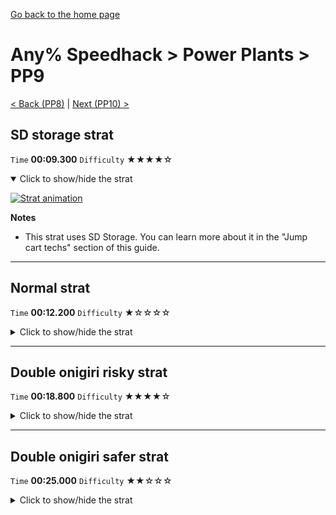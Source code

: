 [Go back to the home page](https://github.com/Doublevil/scbspeedrun)

# Any% Speedhack > Power Plants > PP9

[< Back (PP8)](https://github.com/Doublevil/scbspeedrun/blob/main/levels/any_sh/pp/PP8.md) | [Next (PP10) >](https://github.com/Doublevil/scbspeedrun/blob/main/levels/any_sh/pp/PP10.md)

## SD storage strat

`Time` **00:09.300** `Difficulty` ★★★★☆
<details open>
  <summary>Click to show/hide the strat</summary>

  [![Strat animation](https://github.com/Doublevil/scbspeedrun/blob/main/media/levels/pp/PP9_SDStrat.webp)](https://github.com/Doublevil/scbspeedrun/blob/main/media/levels/pp/PP9_SDStrat.mp4?raw=true)

  **Notes**
  - This strat uses SD Storage. You can learn more about it in the "Jump cart techs" section of this guide.
</details>

---
## Normal strat

`Time` **00:12.200** `Difficulty` ★☆☆☆☆
<details>
  <summary>Click to show/hide the strat</summary>

  [![Strat animation](https://github.com/Doublevil/scbspeedrun/blob/main/media/levels/pp/PP9_Strat.webp)](https://github.com/Doublevil/scbspeedrun/blob/main/media/levels/pp/PP9_Strat.mp4?raw=true)
</details>

---
## Double onigiri risky strat

`Time` **00:18.800** `Difficulty` ★★★★☆
<details>
  <summary>Click to show/hide the strat</summary>

  [![Strat animation](https://github.com/Doublevil/scbspeedrun/blob/main/media/levels/pp/PP9_DoubleOnigiriRisky.webp)](https://github.com/Doublevil/scbspeedrun/blob/main/media/levels/pp/PP9_DoubleOnigiriRisky.mp4?raw=true)

  **Notes**
  - Considerably faster but also way more difficult than the safer strat.
  - The video rushes almost every grab and jump, but it should be more consistent if you take it a bit slower.
  - Resting on the platform in the middle of the maze makes the next section more consistent.
  - After the platform, you have to reach a certain height at every jump in order to grab the next block. It is advised to hold Up for a while before jumping so that you're certain to clear it.
  - Try to stabilize early when going down the gap between the glitch blocks.
</details>

---
## Double onigiri safer strat

`Time` **00:25.000** `Difficulty` ★★☆☆☆
<details>
  <summary>Click to show/hide the strat</summary>

  [![Strat animation](https://github.com/Doublevil/scbspeedrun/blob/main/media/levels/pp/PP9_DoubleOnigiriSafe.webp)](https://github.com/Doublevil/scbspeedrun/blob/main/media/levels/pp/PP9_DoubleOnigiriSafe.mp4?raw=true)

  **Notes**
  - Considerably slower but also much easier than the risky strat.
  - Resting on the platform in the middle of the maze makes the next section more consistent.
  - After the platform, you have to reach a certain height at every jump in order to grab the next block. It is advised to hold Up for a while before jumping so that you're certain to clear it.
</details>
